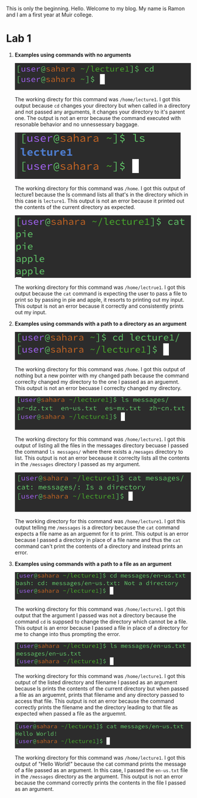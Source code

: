 This is only the beginning.
Hello. Welcome to my blog. My name is Ramon and I am a first year at Muir college.

# Lab 1


1. **Examples using commands with no arguments**

   ![Image](cdNoArgs2.png)
   
   The working directy for this command was `/home/lecture1`. I got this output because `cd` changes your directory but when called in a directory and not passed any arguments, it changes your directory to it's parent one. The output is not an error because the command executed with resonable behavior and no unnessessary baggage.

   ![Image](lsnoarguments.png)
   
   The working directory for this command was `/home`. I got this output of lecture1 because the ls command lists all that's in the           directory which in this case is `lecture1`. This output is not an error because it printed out the contents of the current directory as expected.

   ![Image](catNoArguments2.png)
   
   The working directory for this command was `/home/lectrue1`. I got this output because the `cat` command is expecting the user to pass a file to print so by passing in pie and apple, it resorts to printing out my input. This output is not an error because it correctly and consistently prints out my input.

2. **Examples using commands with a path to a directory as an argument**

   ![Image](cddirectory.png)

   The working directory for this command was `/home`. I got this output of nothing but a new pointer with my changed path because the command correclty changed my directory to the one I passed as an arguemnt. This output is not an error becuase I correclty changed my directory. 

   ![Image](lsdirectory.png)

   The working directory for this command was `/home/lecture1`. I got this output of listing all the files in the messages directory becuase I passed the command `ls messages/` where there exists a `/mesages` directory to list. This output is not an error beceause it correclty lists all the contents in the `/messages` directory I passed as my argument.

   ![Image](catdirectory.png)

   The working directory for this command was `/home/lecture1`. I got this output telling me `/messages` is a directory because the `cat` command expects a file name as an arguemnt for it to print. This output is an error because I passed a directory in place of a file name and thus the `cat` command can't print the contents of a directory and instead prints an error.

3. **Examples using commands with a path to a file as an argument**

   ![Image](cdfile.png)

   The working directory for this command was `/home/lecture1`. I got this output that the argument I passed was not a directory because the command `cd` is suppsed to change the directory which cannot be a file. This output is an error because I passed a file in place of a directory for me to change into thus prompting the error.

   ![Image](lsfile.png)

   The working directory for this command was `/home/lecture1`. I got this output of the listed directory and filename I passed as an argument because ls prints the contents of the current directory but when passed a file as an arguemnt, prints that filename and any directory passed to access that file. This output is not an error because the command correctly prints the filename and the directory leading to that file as expected when passed a file as the arguemnt.

   ![Image](catfile.png)

   The working directory for this command was `/home/lecture1`. I got this output of "Hello World!" because the cat command prints the message of a file passed as an argument. In this case, I passed the `en-us.txt` file in the `/messages` directory as the argument. This output is not an error because the command correctly prints the contents in the file I passed as an argument.
    

      
    
